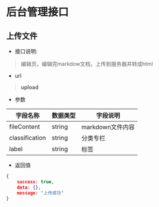 #	后台管理接口

##  上传文件

*   接口说明:

>   编辑页，编辑完markdow文档，上传到服务器并转成html

*   url

>   **upload**

*   参数  

| 字段名称       | 数据类型 | 字段说明         |
| -------------- | -------- | ---------------- |
| fileContent    | string   | markdown文件内容 |
| classification | string   | 分类专栏         |
| label          | string   | 标签             |
*   返回值

```json
{
    success: true,
    data: {},
    message: "上传成功"
}
```

